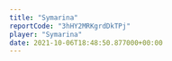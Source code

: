 ```yaml
---
title: "Symarina"
reportCode: "3hHY2MRKgrdDkTPj"
player: "Symarina"
date: 2021-10-06T18:48:50.877000+00:00
---
```

